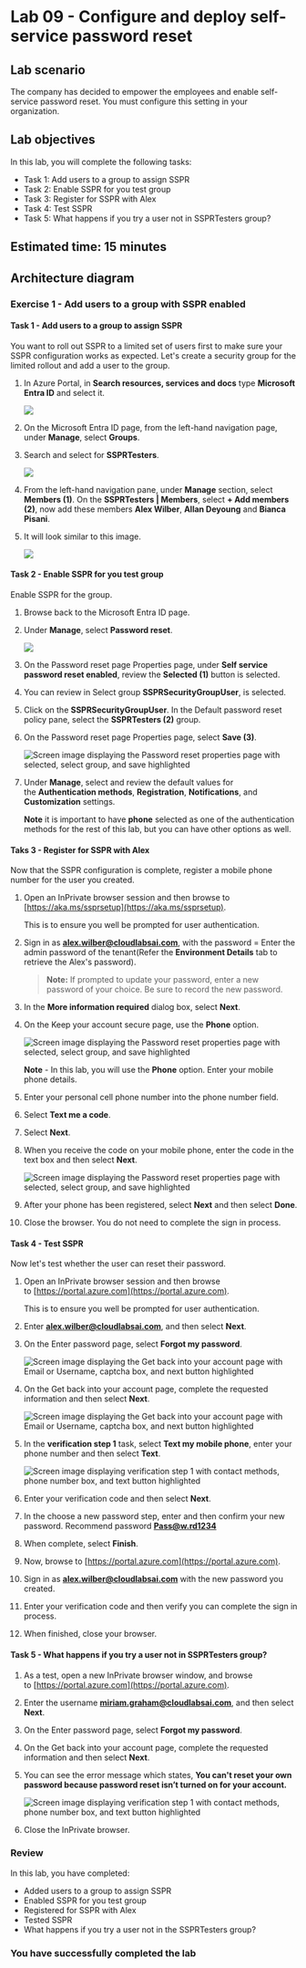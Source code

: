 # Lab 09 - Configure and deploy self-service password reset

## Lab scenario
The company has decided to empower the employees and enable self-service password reset. You must configure this setting in your organization.

## Lab objectives
In this lab, you will complete the following tasks:

+ Task 1: Add users to a group to assign SSPR
+ Task 2: Enable SSPR for you test group
+ Task 3: Register for SSPR with Alex
+ Task 4: Test SSPR
+ Task 5: What happens if you try a user not in SSPRTesters group?

## Estimated time: 15 minutes

## Architecture diagram

### Exercise 1 - Add users to a group with SSPR enabled

#### Task 1 - Add users to a group to assign SSPR

You want to roll out SSPR to a limited set of users first to make sure your SSPR configuration works as expected. Let's create a security group for the limited rollout and add a user to the group.

1. In Azure Portal, in **Search resources, services and docs** type **Microsoft Entra ID** and select it.

    ![](./media/EntraID(1).png)

1. On the Microsoft Entra ID page, from the left-hand navigation page, under **Manage**, select **Groups**.

1. Search and select for **SSPRTesters**.

    ![](./media/groups(1).png)

1. From the left-hand navigation pane, under **Manage** section, select **Members (1)**. On the **SSPRTesters | Members**, select **+ Add members (2)**, now add these members **Alex Wilber**, **Allan Deyoung** and **Bianca Pisani**.

1. It will look similar to this image.

    ![](./media/members.png)

#### Task 2 - Enable SSPR for you test group

Enable SSPR for the group.

1. Browse back to the Microsoft Entra ID page.

1. Under **Manage**, select **Password reset**.

    ![](./media/password-reset.png)

1. On the Password reset page Properties page, under **Self service password reset enabled**, review the **Selected (1)** button is selected.

1. You can review in Select group **SSPRSecurityGroupUser**, is selected.

1. Click on the **SSPRSecurityGroupUser**. In the Default password reset policy pane, select the **SSPRTesters (2)** group.

1. On the Password reset page Properties page, select **Save (3)**.

    ![Screen image displaying the Password reset properties page with selected, select group, and save highlighted](./media/SSPR-save.png)

1. Under **Manage**, select and review the default values for the **Authentication methods**, **Registration**, **Notifications**, and **Customization** settings.

    **Note** it is important to have **phone** selected as one of the authentication methods for the rest of this lab, but you can have other options as well.

#### Taks 3 - Register for SSPR with Alex

Now that the SSPR configuration is complete, register a mobile phone number for the user you created.

1. Open an InPrivate browser session and then browse to [https://aka.ms/ssprsetup](https://aka.ms/ssprsetup).

    This is to ensure you well be prompted for user authentication.

1. Sign in as **alex.wilber@cloudlabsai.com**, with the password = Enter the admin password of the tenant(Refer the **Environment Details** tab to retrieve the Alex's password).

    >**Note:** If prompted to update your password, enter a new password of your choice. Be sure to record the new password.

1. In the **More information required** dialog box, select **Next**.

1. On the Keep your account secure page, use the **Phone** option.

    ![Screen image displaying the Password reset properties page with selected, select group, and save highlighted](./media/lp2.png)

    **Note** - In this lab, you will use the **Phone** option. Enter your mobile phone details.

1. Enter your personal cell phone number into the phone number field.

1. Select **Text me a code**.

1. Select **Next**.

1. When you receive the code on your mobile phone, enter the code in the text box and then select **Next**.

    ![Screen image displaying the Password reset properties page with selected, select group, and save highlighted](./media/phonenumber.png)

1. After your phone has been registered, select **Next** and then select **Done**.

1. Close the browser. You do not need to complete the sign in process.

#### Task 4 - Test SSPR

Now let's test whether the user can reset their password.

1. Open an InPrivate browser session and then browse to [https://portal.azure.com](https://portal.azure.com).

    This is to ensure you well be prompted for user authentication.

1. Enter **alex.wilber@cloudlabsai.com**, and then select **Next**.

1. On the Enter password page, select **Forgot my password**.

    ![Screen image displaying the Get back into your account page with Email or Username, captcha box, and next button highlighted](./media/passwordreset.png)

1. On the Get back into your account page, complete the requested information and then select **Next**.

    ![Screen image displaying the Get back into your account page with Email or Username, captcha box, and next button highlighted](./media/getback.png)

1. In the **verification step 1** task, select **Text my mobile phone**, enter your phone number and then select **Text**.

    ![Screen image displaying verification step 1 with contact methods, phone number box, and text button highlighted](./media/Text1.png)

1. Enter your verification code and then select **Next**.

1. In the choose a new password step, enter and then confirm your new password. Recommend password **Pass@w.rd1234**

1. When complete, select **Finish**.

1. Now, browse to [https://portal.azure.com](https://portal.azure.com).

1. Sign in as **alex.wilber@cloudlabsai.com** with the new password you created.

10. Enter your verification code and then verify you can complete the sign in process.

11. When finished, close your browser.

#### Task 5 - What happens if you try a user not in SSPRTesters group?

1. As a test, open a new InPrivate browser window, and browse to [https://portal.azure.com](https://portal.azure.com).

1. Enter the username **miriam.graham@cloudlabsai.com**, and then select **Next**.

1. On the Enter password page, select **Forgot my password**.

1. On the Get back into your account page, complete the requested information and then select **Next**.

1. You can see the error message which states, **You can't reset your own password because password reset isn’t turned on for your account.**

    ![Screen image displaying verification step 1 with contact methods, phone number box, and text button highlighted](./media/getbackto.png)

1. Close the InPrivate browser.

### Review
In this lab, you have completed:
- Added users to a group to assign SSPR
- Enabled SSPR for you test group
- Registered for SSPR with Alex
- Tested SSPR
- What happens if you try a user not in the SSPRTesters group?

### You have successfully completed the lab